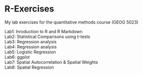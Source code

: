 # R-Exercises
My lab exercises for the quantitative methods course  (GEOG 5023) <br>

Lab1: Inroduction to R and R Markdown<br>
Lab2: Statistical Comparisons using t-tests<br>
Lab3: Regression analysis<br>
Lab4: Regression analysis<br>
Lab5: Logistic Regression<br>
Lab6: ggplot<br>
Lab7: Spatial Autocorrelation & Spatial Weights<br>
Lab8: Spatial Regression<br>

